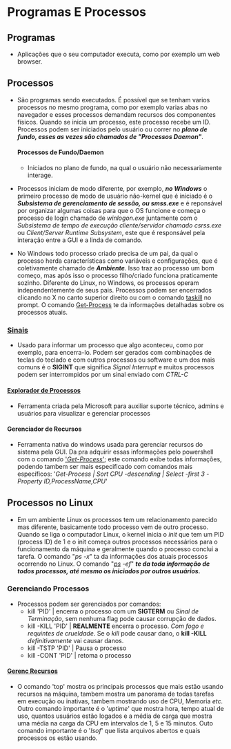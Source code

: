 # Programas E Processos
## Programas
- Aplicações que o seu computador executa, como por exemplo um web browser.   

## Processos
- São programas sendo executados. É possível que se tenham varios processos no mesmo programa, como por exemplo varias abas no navegador e esses processos demandam recursos dos componentes físicos. Quando se inicia um processo, este processo recebe um ID. Processos podem ser iniciados pelo usuário ou correr no ***plano de fundo, esses as vezes são chamados de "Processos Daemon"***.
    #### Processos de Fundo/Daemon
    - Iniciados no plano de fundo, na qual o usuário não necessariamente interage.   

- Processos iniciam de modo diferente, por exemplo, ***no Windows*** o primeiro processo de modo de usuário não-kernel que é iniciado é o ***Subsistema de gerenciamento de sessão, ou smss.exe*** e é reponsável por organizar algumas coisas para que o OS funcione e começa o processo de login chamado de *winlogon.exe* juntamente com o *Subsistema de tempo de execução cliente/servidor chamado csrss.exe* ou *Client/Server Runtime Subsystem*, este que é responsável pela interação entre a GUI e a linda de comando.
- No Windows todo processo criado precisa de um pai, da qual o processo herda características como variáveis e configurações, que é coletivamente chamado de ***Ambiente***. Isso traz ao processo um bom começo, mas após isso o processo filho/criado funciona praticamente sozinho. Diferente do Linux, no Windows, os processos operam independentemente de seus pais. Processos podem ser encerrados clicando no X no canto superior direito ou com o comando [taskill](https://learn.microsoft.com/en-us/windows-server/administration/windows-commands/taskkill) no prompt. O comando [Get-Process](https://learn.microsoft.com/en-us/powershell/module/microsoft.powershell.management/get-process?view=powershell-5.1) te da informações detalhadas sobre os processos atuais.   

### [Sinais](https://learn.microsoft.com/en-us/cpp/c-runtime-library/reference/signal?view=msvc-170)
- Usado para informar um processo que algo aconteceu, como por exemplo, para encerra-lo. Podem ser gerados com combinações de teclas do teclado e com outros processos ou software e um dos mais comuns é o **SIGINT** que significa *Signal Interrupt* e muitos processos podem ser interrompidos por um sinal enviado com *CTRL-C*   

#### [Explorador de Processos](https://learn.microsoft.com/en-us/sysinternals/downloads/process-explorer)
- Ferramenta criada pela Microsoft para auxiliar suporte técnico, admins e usuários para visualizar e gerenciar processos   

#### Gerenciador de Recursos
- Ferramenta nativa do windows usada para gerenciar recursos do sistema pela GUI. Da pra adquirir essas informações pelo powershell com o comando ['*Get-Process*'](https://learn.microsoft.com/en-us/powershell/module/microsoft.powershell.management/get-process?view=powershell-5.1#outputs); este comando exibe todas informações, podendo tambem ser mais especificado com comandos mais específicos: '*Get-Process | Sort CPU -descending | Select -first 3 -Property ID,ProcessName,CPU*'

## Processos no Linux
- Em um ambiente Linux os processos tem um relacionamento parecido mas diferente, basicamente todo processo vem de outro processo. Quando se liga o computador Linux, o kernel inicia o *init* que tem um PID (process ID) de 1 e o init começa outros processos necessários para o funcionamento da máquina e geralmente quando o processo conclui a tarefa. O comando "*ps -x*" ta da informações dos atuais processos ocorrendo no Linux. O comando "*[ps](https://man7.org/linux/man-pages/man1/ps.1.html) -ef*" ***te da toda informação de todos processos, até mesmo os iniciados por outros usuários.***   

### Gerenciando Processos
- Processos podem ser gerenciados por comandos:
    - kill 'PID' | encerra o processo com um **SIGTERM** ou *Sinal de Terminação*, sem nenhuma flag pode causar corrupção de dados.
    - kill -KILL 'PID' | **REALMENTE** encerra o processo. *Com fogo e requintes de crueldade*. Se o *kill* pode causar dano, o **kill -KILL** *definitivamente* vai causar danos.
    - kill -TSTP 'PID' | Pausa o processo
    - kill -CONT 'PID' | retoma o processo 

#### [Gerenc Recursos](https://en.wikipedia.org/wiki/Load_(computing))
- O comando 'top' mostra os principais processos que mais estão usando recursos na máquina, tambem mostra um panorama de todas tarefas em execução ou inativas, tambem mostrando uso de CPU, Memoria *etc.* Outro comando importante é o '*uptime*' que mostra hora, tempo atual de uso, quantos usuários estão logados e a média de carga que mostra uma média na carga da CPU em intervalos de 1, 5 e 15 minutos. Outo comando importante é o '*lsof*' que lista arquivos abertos e quais processos os estão usando.